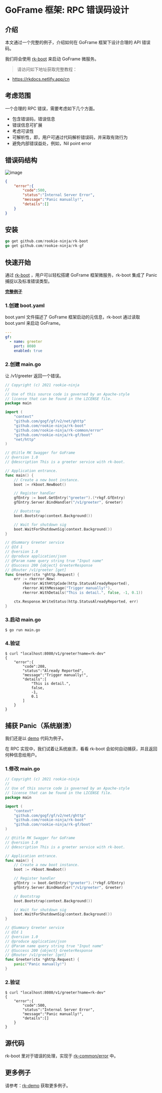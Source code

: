 # GoFrame 框架: RPC 错误码设计

## 介绍
本文通过一个完整的例子，介绍如何在 GoFrame 框架下设计合理的 API 错误码。

我们将会使用 [rk-boot](https://github.com/rookie-ninja/rk-boot) 来启动 GoFrame 微服务。

> 请访问如下地址获取完整教程：

- https://rkdocs.netlify.app/cn

## 考虑范围
一个合理的 RPC 错误，需要考虑如下几个方面。

- 包含错误码，错误信息
- 错误信息可扩展
- 考虑可读性
- 可解析性，即，用户可通过代码解析错误码，并采取有效行为
- 避免内部错误益处，例如，Nil point error

## 错误码结构
![image](img/error-arch.png)

```json
{
    "error":{
        "code":500,
        "status":"Internal Server Error",
        "message":"Panic manually!",
        "details":[]
    }
}
```

## 安装

```go
go get github.com/rookie-ninja/rk-boot
go get github.com/rookie-ninja/rk-gf
```

## 快速开始
通过 [rk-boot](https://github.com/rookie-ninja/rk-boot) ，用户可以轻松搭建 GoFrame 框架微服务，rk-boot 集成了 Panic 捕捉以及标准错误类型。

**[完整例子](https://github.com/rookie-ninja/rk-demo/tree/master/gf/basic)**

### 1.创建 boot.yaml
boot.yaml 文件描述了 GoFrame 框架启动的元信息，rk-boot 通过读取 boot.yaml 来启动 GoFrame。

```yaml
---
gf:
  - name: greeter
    port: 8080
    enabled: true
```

### 2.创建 main.go
让 /v1/greeter 返回一个错误。

```go
// Copyright (c) 2021 rookie-ninja
//
// Use of this source code is governed by an Apache-style
// license that can be found in the LICENSE file.
package main

import (
	"context"
	"github.com/gogf/gf/v2/net/ghttp"
	"github.com/rookie-ninja/rk-boot"
	"github.com/rookie-ninja/rk-common/error"
	"github.com/rookie-ninja/rk-gf/boot"
	"net/http"
)

// @title RK Swagger for GoFrame
// @version 1.0
// @description This is a greeter service with rk-boot.

// Application entrance.
func main() {
	// Create a new boot instance.
	boot := rkboot.NewBoot()

	// Register handler
	gfEntry := boot.GetEntry("greeter").(*rkgf.GfEntry)
	gfEntry.Server.BindHandler("/v1/greeter", Greeter)

	// Bootstrap
	boot.Bootstrap(context.Background())

	// Wait for shutdown sig
	boot.WaitForShutdownSig(context.Background())
}

// @Summary Greeter service
// @Id 1
// @version 1.0
// @produce application/json
// @Param name query string true "Input name"
// @Success 200 {object} GreeterResponse
// @Router /v1/greeter [get]
func Greeter(ctx *ghttp.Request) {
	err := rkerror.New(
		rkerror.WithHttpCode(http.StatusAlreadyReported),
		rkerror.WithMessage("Trigger manually!"),
		rkerror.WithDetails("This is detail.", false, -1, 0.1))

	ctx.Response.WriteStatus(http.StatusAlreadyReported, err)
}
```

### 3.启动 main.go

```
$ go run main.go
```

### 4.验证

```
$ curl "localhost:8080/v1/greeter?name=rk-dev"
{
    "error":{
        "code":208,
        "status":"Already Reported",
        "message":"Trigger manually!",
        "details":[
            "This is detail.",
            false,
            -1,
            0.1
        ]
    }
}
```

## 捕获 Panic（系统崩溃）
我们还是以 [demo](https://github.com/rookie-ninja/rk-demo/tree/master/gf/basic) 代码为例子。

在 RPC 实现中，我们试着让系统崩溃，看看 rk-boot 会如何自动捕获，并且返回何种信息给用户。

### 1.修改 main.go
```go
// Copyright (c) 2021 rookie-ninja
//
// Use of this source code is governed by an Apache-style
// license that can be found in the LICENSE file.
package main

import (
	"context"
	"github.com/gogf/gf/v2/net/ghttp"
	"github.com/rookie-ninja/rk-boot"
	"github.com/rookie-ninja/rk-gf/boot"
)

// @title RK Swagger for GoFrame
// @version 1.0
// @description This is a greeter service with rk-boot.

// Application entrance.
func main() {
	// Create a new boot instance.
	boot := rkboot.NewBoot()

	// Register handler
	gfEntry := boot.GetEntry("greeter").(*rkgf.GfEntry)
	gfEntry.Server.BindHandler("/v1/greeter", Greeter)

	// Bootstrap
	boot.Bootstrap(context.Background())

	// Wait for shutdown sig
	boot.WaitForShutdownSig(context.Background())
}

// @Summary Greeter service
// @Id 1
// @version 1.0
// @produce application/json
// @Param name query string true "Input name"
// @Success 200 {object} GreeterResponse
// @Router /v1/greeter [get]
func Greeter(ctx *ghttp.Request) {
	panic("Panic manually!")
}
```

### 2.验证

```
$ curl "localhost:8080/v1/greeter?name=rk-dev"
{
    "error":{
        "code":500,
        "status":"Internal Server Error",
        "message":"Panic manually!",
        "details":[]
    }
}
```

## 源代码
rk-boot 里对于错误的处理，实现于 [rk-common/error](https://github.com/rookie-ninja/rk-common/tree/master/error) 中。

## 更多例子
请参考：[rk-demo](https://github.com/rookie-ninja/rk-gf/tree/master/example/interceptor/panic) 获取更多例子。